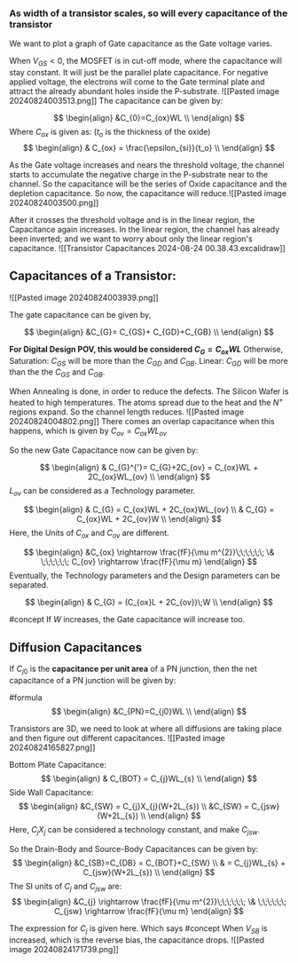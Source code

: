 
### As width of a transistor scales, so will every capacitance of the transistor

We want to plot a graph of Gate capacitance as the Gate voltage varies.

When $V_{GS}<0$, the MOSFET is in cut-off mode, where the capacitance will stay constant. It will just be the parallel plate capacitance. For negative applied voltage, the electrons will come to the Gate terminal plate and attract the already abundant holes inside the P-substrate. ![[Pasted image 20240824003513.png]]
The capacitance can be given by:

$$
\begin{align}
&C_{0}=C_{ox}WL \\
\end{align}
$$
Where $C_{ox}$ is given as: ($t_{o}$ is the thickness of the oxide)
$$
\begin{align}
& C_{ox} = \frac{\epsilon_{si}}{t_o} \\
\end{align}
$$


As the Gate voltage increases and nears the threshold voltage, the channel starts to accumulate the negative charge in the P-substrate near to the channel. So the capacitance will be the series of Oxide capacitance and the depletion capacitance. So now, the capacitance will reduce.![[Pasted image 20240824003500.png]]


After it crosses the threshold voltage and is in the linear region, the Capacitance again increases. In the linear region, the channel has already been inverted; and we want to worry about only the linear region's capacitance.
![[Transistor Capacitances 2024-08-24 00.38.43.excalidraw]]



## Capacitances of a Transistor:
![[Pasted image 20240824003939.png]]

The gate capacitance can be given by, 

$$
\begin{align}
&C_{G}= C_{GS}+ C_{GD}+C_{GB} \\
\end{align}
$$

**For Digital Design POV, this would be considered $C_{G}=C_{ox}WL$**
Otherwise, 
Saturation: $C_{GS}$ will be more than the $C_{GD}$ and $C_{GB}$. 
Linear: $C_{GD}$ will be more than the the $C_{GS}$ and $C_{GB}$. 

When Annealing is done, in order to reduce the defects. The Silicon Wafer is heated to high temperatures. The atoms spread due to the heat and the $N^+$ regions expand. So the channel length reduces.
![[Pasted image 20240824004802.png]]
There comes an overlap capacitance when this happens, which is given by $C_{ov}=C_{ox}WL_{ov}$

So the new Gate Capacitance now can be given by:

$$
\begin{align}
& C_{G}^{'}= C_{G}+2C_{ov} = C_{ox}WL + 2C_{ox}WL_{ov} \\
\end{align}
$$
$L_{ov}$ can be considered as a Technology parameter.

$$
\begin{align}
& C_{G} = C_{ox}WL + 2C_{ox}WL_{ov} \\
& C_{G} = C_{ox}WL + 2C_{ov}W \\
\end{align}
$$
Here, the Units of $C_{ox}$ and $C_{ov}$ are different.

$$
\begin{align}
&C_{ox} \rightarrow \frac{fF}{\mu m^{2}}\;\;\;\;\;\; \& \;\;\;\;\;\; C_{ov} \rightarrow \frac{fF}{\mu m}  
\end{align}
$$
Eventually, the Technology parameters and the Design parameters can be separated.

$$
\begin{align}
& C_{G} = (C_{ox}L + 2C_{ov})\;W \\
\end{align}
$$

#concept If $W$ increases, the Gate capacitance will increase too.


## Diffusion Capacitances

If $C_{j0}$ is the **capacitance per unit area** of a PN junction, then the net capacitance of a PN junction will be given by:

#formula 
$$
\begin{align}
&C_{PN}=C_{j0}WL \\
\end{align}
$$

Transistors are 3D, we need to look at where all diffusions are taking place and then figure out different capacitances.
![[Pasted image 20240824165827.png]]

Bottom Plate Capacitance: 
$$
\begin{align}
& C_{BOT} = C_{j}WL_{s} \\
\end{align}
$$
Side Wall Capacitance:
$$
\begin{align}
&C_{SW} = C_{j}X_{j}(W+2L_{s}) \\
&C_{SW} = C_{jsw}(W+2L_{s}) \\
\end{align}
$$
Here, $C_{j}X_{j}$ can be considered a technology constant, and make $C_{jsw}$.

So the Drain-Body and Source-Body Capacitances can be given by: 
$$
\begin{align}
&C_{SB}=C_{DB} = C_{BOT}+C_{SW} \\
& = C_{j}WL_{s} + C_{jsw}(W+2L_{s}) \\
\end{align}
$$
The SI units of $C_{j}$ and $C_{jsw}$ are: 
$$
\begin{align}
&C_{j} \rightarrow \frac{fF}{\mu m^{2}}\;\;\;\;\;\; \& \;\;\;\;\;\; C_{jsw} \rightarrow \frac{fF}{\mu m}
\end{align}
$$




The expression for $C_{j}$ is given here. Which says
#concept When $V_{SB}$ is increased, which is the reverse bias, the capacitance drops. 
![[Pasted image 20240824171739.png]]